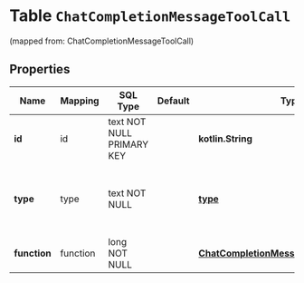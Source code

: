 
# Table `ChatCompletionMessageToolCall`
(mapped from: ChatCompletionMessageToolCall)

## Properties
Name | Mapping | SQL Type | Default | Type | Description | Notes
---- | ------- | -------- | ------- | ---- | ----------- | -----
**id** | id | text NOT NULL PRIMARY KEY |  | **kotlin.String** | The ID of the tool call. | 
**type** | type | text NOT NULL |  | [**type**](#Type) | The type of the tool. Currently, only &#x60;function&#x60; is supported. | 
**function** | function | long NOT NULL |  | [**ChatCompletionMessageToolCallFunction**](ChatCompletionMessageToolCallFunction.md) |  |  [foreignkey]





